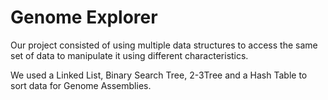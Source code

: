 # Genome Explorer

Our project consisted of using multiple data structures to access the same set of data to manipulate it using different characteristics.

We used a Linked List, Binary Search Tree, 2-3Tree and a Hash Table to sort data for Genome Assemblies.
